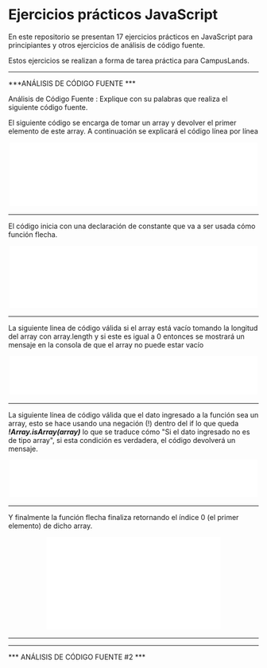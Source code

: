 # **Ejercicios prácticos JavaScript**

  
  
  

En este repositorio se presentan 17 ejercicios prácticos en JavaScript para principiantes y otros ejercicios de análisis de código fuente.

  

Estos ejercicios se realizan a forma de tarea práctica para CampusLands.

  

-------------

  

***ANÁLISIS DE CÓDIGO FUENTE ***

Análisis de Código Fuente : Explique con su palabras que realiza el siguiente código fuente.

El siguiente código se encarga de tomar un array y devolver el primer elemento de este array. A continuación se explicará el código línea por línea

<p align="center">
    <img width="500" src="/analisis_de_codigos/code-images/analisis-1/codigo_fuente.svg">
</p>

  

-----------

El código inicia con una declaración de constante que va a ser usada cómo función flecha.


<p align="center">
    <img width="500" src="/analisis_de_codigos/code-images/analisis-1/funcion_flecha.svg">
</p>


----------------------


La siguiente linea de código válida si el array está vacío tomando la longitud del array con array.length y si este es igual a 0 entonces se mostrará un mensaje en la consola de que el array no puede estar vacío


<p align="center">
    <img width="500" src="/analisis_de_codigos/code-images/analisis-1/longitud_array.svg">
</p>


------------------------


La siguiente línea de código válida que el dato ingresado a la función sea un array, esto se hace usando una negación (!) dentro del if lo que queda ***!Array.isArray(array)*** lo que se traduce cómo "Si el dato ingresado no es de tipo array", si esta condición es verdadera, el código devolverá un mensaje.

<p align="center">
    <img width="500" src="/analisis_de_codigos/code-images/analisis-1/if_array.svg">
</p>


-------------


Y finalmente la función flecha finaliza retornando el índice 0 (el primer elemento) de dicho array.


<p align="center">
    <img width="350" src="/analisis_de_codigos/code-images/analisis-1/return.svg">
</p>

-------------
-------------


*** ANÁLISIS DE CÓDIGO FUENTE #2 ***

